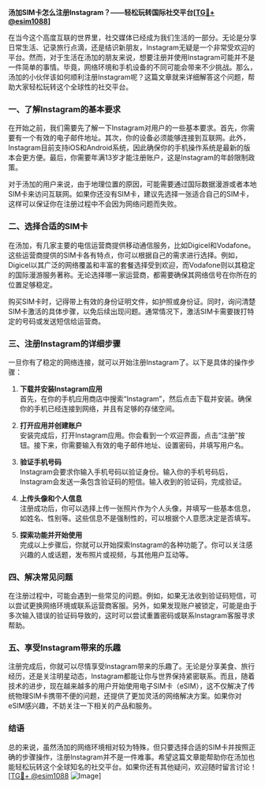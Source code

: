 **汤加SIM卡怎么注册Instagram？——轻松玩转国际社交平台[[TG💪+ @esim1088](https://t.me/s/esim1088)]**

在当今这个高度互联的世界里，社交媒体已经成为我们生活的一部分。无论是分享日常生活、记录旅行点滴，还是结识新朋友，Instagram无疑是一个非常受欢迎的平台。然而，对于生活在汤加的朋友来说，想要注册并使用Instagram可能并不是一件简单的事情。毕竟，网络环境和手机设备的不同可能会带来不少挑战。那么，汤加的小伙伴该如何顺利注册Instagram呢？这篇文章就来详细解答这个问题，帮助大家轻松玩转这个全球性的社交平台。

### 一、了解Instagram的基本要求

在开始之前，我们需要先了解一下Instagram对用户的一些基本要求。首先，你需要有一个有效的电子邮件地址。其次，你的设备必须能够连接到互联网。此外，Instagram目前支持iOS和Android系统，因此确保你的手机操作系统是最新的版本会更方便。最后，你需要年满13岁才能注册账户，这是Instagram的年龄限制政策。

对于汤加的用户来说，由于地理位置的原因，可能需要通过国际数据漫游或者本地SIM卡来访问互联网。如果你还没有SIM卡，建议先选择一张适合自己的SIM卡，这样可以保证你在注册过程中不会因为网络问题而失败。

### 二、选择合适的SIM卡

在汤加，有几家主要的电信运营商提供移动通信服务，比如Digicel和Vodafone。这些运营商提供的SIM卡各有特点，你可以根据自己的需求进行选择。例如，Digicel以其广泛的网络覆盖和丰富的套餐选择受到欢迎，而Vodafone则以其稳定的国际漫游服务著称。无论选择哪一家运营商，都需要确保其网络信号在你所在的位置足够稳定。

购买SIM卡时，记得带上有效的身份证明文件，如护照或身份证。同时，询问清楚SIM卡激活的具体步骤，以免后续出现问题。通常情况下，激活SIM卡需要拨打特定的号码或发送短信给运营商。

### 三、注册Instagram的详细步骤

一旦你有了稳定的网络连接，就可以开始注册Instagram了。以下是具体的操作步骤：

1. **下载并安装Instagram应用**  
   首先，在你的手机应用商店中搜索“Instagram”，然后点击下载并安装。确保你的手机已经连接到网络，并且有足够的存储空间。

2. **打开应用并创建账户**  
   安装完成后，打开Instagram应用。你会看到一个欢迎界面，点击“注册”按钮。接下来，你需要输入有效的电子邮件地址、设置密码，并填写用户名。

3. **验证手机号码**  
   Instagram会要求你输入手机号码以验证身份。输入你的手机号码后，Instagram会发送一条包含验证码的短信。输入收到的验证码，完成验证。

4. **上传头像和个人信息**  
   注册成功后，你可以选择上传一张照片作为个人头像，并填写一些基本信息，如姓名、性别等。这些信息不是强制性的，可以根据个人意愿决定是否填写。

5. **探索功能并开始使用**  
   完成以上步骤后，你就可以开始探索Instagram的各种功能了。你可以关注感兴趣的人或话题，发布照片或视频，与其他用户互动等。

### 四、解决常见问题

在注册过程中，可能会遇到一些常见的问题。例如，如果无法收到验证码短信，可以尝试更换网络环境或联系运营商客服。另外，如果发现账户被锁定，可能是由于多次输入错误的验证码导致的，这时可以尝试重置密码或联系Instagram客服寻求帮助。

### 五、享受Instagram带来的乐趣

注册完成后，你就可以尽情享受Instagram带来的乐趣了。无论是分享美食、旅行经历，还是关注明星动态，Instagram都能让你与世界保持紧密联系。而且，随着技术的进步，现在越来越多的用户开始使用电子SIM卡（eSIM），这不仅解决了传统物理SIM卡携带不便的问题，还提供了更加灵活的网络解决方案。如果你对eSIM感兴趣，不妨关注一下相关的产品和服务。

### 结语

总的来说，虽然汤加的网络环境相对较为特殊，但只要选择合适的SIM卡并按照正确的步骤操作，注册Instagram并不是一件难事。希望这篇文章能帮助你在汤加也能轻松玩转这个全球知名的社交平台。如果你还有其他疑问，欢迎随时留言讨论！[[TG💪+ @esim1088](https://t.me/s/esim1088) ![Image](https://i.postimg.cc/4NQfJmqS/Snipaste-2025-05-13-00-14-12.png)]